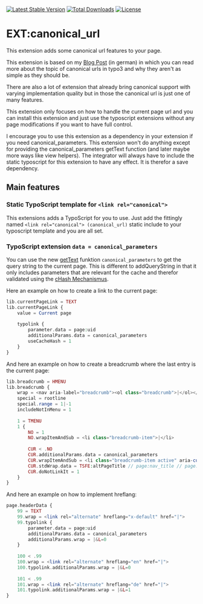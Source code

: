 [![Latest Stable Version](https://poser.pugx.org/nemo64/canonical-url/v/stable)](https://packagist.org/packages/nemo64/canonical-url)
[![Total Downloads](https://poser.pugx.org/nemo64/canonical-url/downloads)](https://packagist.org/packages/nemo64/canonical-url)
[![License](https://poser.pugx.org/nemo64/canonical-url/license)](https://packagist.org/packages/nemo64/canonical-url)

# EXT:canonical_url

This extension adds some canonical url features to your page.

This extension is based on my [Blog Post] (in german) in which you can read more about the topic of canonical urls in typo3 and why they aren't as simple as they should be.

There are also a lot of extension that already bring canonical support with varying implementation quality but in those the canonical url is just one of many features.

This extension only focuses on how to handle the current page url and you can install this extension and just use the typoscript extensions without any page modifications if you want to have full control.

I encourage you to use this extension as a dependency in your extension if you need canonical_parameters. This extension won't do anything except for providing the canonical_parameters getText function (and later maybe more ways like view helpers). The integrator will always have to include the static typoscript for this extension to have any effect. It is therefor a save dependency.

## Main features

### Static TypoScript template for `<link rel="canonical">`

This extensions adds a TypoScript for you to use. Just add the fittingly named `<link rel="canonical"> (canonical_url)` static include to your typoscript template and you are all set.

### TypoScript extension `data = canonical_parameters`

You can use the new [getText] funktion `canonical_parameters` to get the query string to the current page. This is different to addQueryString in that it only includes parameters that are relevant for the cache and therefor validated using the [cHash Mechanismus].

Here an example on how to create a link to the current page:

```php
lib.currentPageLink = TEXT
lib.currentPageLink {
    value = Current page
    
    typolink {
        parameter.data = page:uid
        additionalParams.data = canonical_parameters
        useCacheHash = 1
    }
}
```

And here an example on how to create a breadcrumb where the last entry is the current page:

```php
lib.breadcrumb = HMENU
lib.breadcrumb {
    wrap = <nav aria-label="breadcrumb"><ol class="breadcrumb">|</ol></nav>
    special = rootline
    special.range = 1|-1
    includeNotInMenu = 1
    
    1 = TMENU
    1 {
        NO = 1
        NO.wrapItemAndSub = <li class="breadcrumb-item">|</li>
        
        CUR < .NO
        CUR.additionalParams.data = canonical_parameters
        CUR.wrapItemAndSub = <li class="breadcrumb-item active" aria-current="page">|</li>
        CUR.stdWrap.data = TSFE:altPageTitle // page:nav_title // page:title
        CUR.doNotLinkIt = 1
    }
}
```

And here an example on how to implement hreflang:

```php
page.headerData {
    99 = TEXT
    99.wrap = <link rel="alternate" hreflang="x-default" href="|">
    99.typolink {
        parameter.data = page:uid
        additionalParams.data = canonical_parameters
        additionalParams.wrap = |&L=0
    }
    
    100 < .99
    100.wrap = <link rel="alternate" hreflang="en" href="|">
    100.typolink.additionalParams.wrap = |&L=0
    
    101 < .99
    101.wrap = <link rel="alternate" hreflang="de" href="|">
    101.typolink.additionalParams.wrap = |&L=1
}
```

[Blog Post]: https://www.marco.zone/typo3-canonical-url
[getText]: https://docs.typo3.org/typo3cms/TyposcriptReference/8.7/DataTypes/Gettext/
[cHash Mechanismus]: https://www.typo3lexikon.de/typo3-tutorials/core/cache/chash-was-ist-das.html
